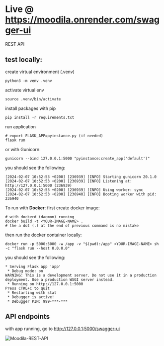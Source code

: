 
# Live @ https://moodila.onrender.com/swagger-ui
REST API

## test locally:

create virtual environment (.venv) 
```
python3 -m venv .venv
```

activate virtual env
```
source .venv/bin/activate
```

install packages with pip
```
pip install -r requirements.txt
```

run application
```
# export FLASK_APP=pyinstance.py (if needed)
flask run
```
or with Gunicorn:
```
gunicorn --bind 127.0.0.1:5000 "pyinstance:create_app('default')"
```
you should see the following:
```
[2024-02-07 10:52:53 +0200] [236939] [INFO] Starting gunicorn 20.1.0
[2024-02-07 10:52:53 +0200] [236939] [INFO] Listening at: http://127.0.0.1:5000 (236939)
[2024-02-07 10:52:53 +0200] [236939] [INFO] Using worker: sync
[2024-02-07 10:52:53 +0200] [236940] [INFO] Booting worker with pid: 236940
```
To run with **Docker**:
first create docker image:
```
# with dockerd (daemon) running
docker build -t <YOUR-IMAGE-NAME> .
# the a dot (.) at the end of previous command is no mistake
```

then run the docker container locally:
```
docker run -p 5000:5000 -w /app -v "$(pwd):/app" <YOUR-IMAGE-NAME> sh -c "flask run --host 0.0.0.0"
```
you should see the following:
```
* Serving Flask app 'app'
 * Debug mode: on
WARNING: This is a development server. Do not use it in a production deployment. Use a production WSGI server instead.
 * Running on http://127.0.0.1:5000
Press CTRL+C to quit
 * Restarting with stat
 * Debugger is active!
 * Debugger PIN: 999-***-***
```
## API endpoints
with app running, go to http://127.0.0.1:5000/swagger-ui

![Moodila-REST-API](https://github.com/westoleaboat/Moodila-RestAPI/assets/68698872/764e2a46-7c07-420f-ace2-0d3e14c884b4)
